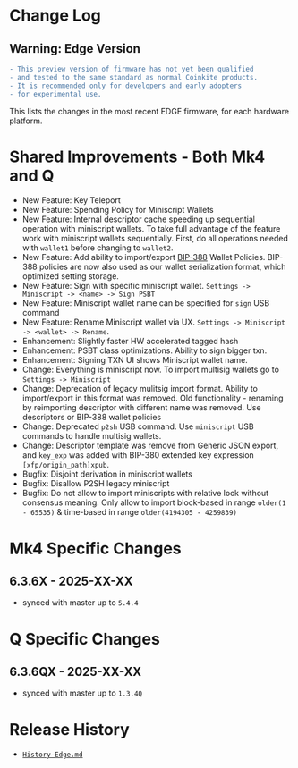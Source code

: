# Change Log

## Warning: Edge Version

```diff
- This preview version of firmware has not yet been qualified
- and tested to the same standard as normal Coinkite products.
- It is recommended only for developers and early adopters
- for experimental use.
```

This lists the changes in the most recent EDGE firmware, for each hardware platform.

# Shared Improvements - Both Mk4 and Q

- New Feature: Key Teleport
- New Feature: Spending Policy for Miniscript Wallets
- New Feature: Internal descriptor cache speeding up sequential operation with miniscript wallets.
  To take full advantage of the feature work with miniscript wallets sequentially. First, do all operations 
  needed with `wallet1` before changing to `wallet2`.
- New Feature: Add ability to import/export [BIP-388](https://github.com/bitcoin/bips/blob/master/bip-0388.mediawiki) Wallet Policies.
  BIP-388 policies are now also used as our wallet serialization format, which optimized setting storage.
- New Feature: Sign with specific miniscript wallet. `Settings -> Miniscript -> <name> -> Sign PSBT`
- New Feature: Miniscript wallet name can be specified for `sign` USB command
- New Feature: Rename Miniscript wallet via UX. `Settings -> Miniscript -> <wallet> -> Rename`.
- Enhancement: Slightly faster HW accelerated tagged hash
- Enhancement: PSBT class optimizations. Ability to sign bigger txn.
- Enhancement: Signing TXN UI shows Miniscript wallet name.
- Change: Everything is miniscript now. To import multisig wallets go to `Settings -> Miniscript`
- Change: Deprecation of legacy mulitsig import format. Ability to import/export in this format was removed.
  Old functionality - renaming by reimporting descriptor with different name was removed.
  Use descriptors or BIP-388 wallet policies
- Change: Deprecated `p2sh` USB command. Use `miniscript` USB commands to handle multisig wallets.
- Change: Descriptor template was remove from Generic JSON export, and `key_exp` was added
  with BIP-380 extended key expression `[xfp/origin_path]xpub`.
- Bugfix: Disjoint derivation in miniscript wallets
- Bugfix: Disallow P2SH legacy miniscript
- Bugfix: Do not allow to import miniscripts with relative lock without consensus meaning.
  Only allow to import block-based in range `older(1 - 65535)` & time-based in range `older(4194305 - 4259839)`

# Mk4 Specific Changes

## 6.3.6X - 2025-XX-XX

- synced with master up to `5.4.4`


# Q Specific Changes

## 6.3.6QX - 2025-XX-XX

- synced with master up to `1.3.4Q`


# Release History

- [`History-Edge.md`](History-Edge.md)

